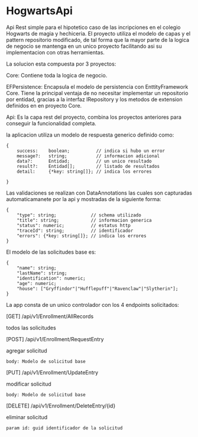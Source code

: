 # HogwartsApi

Api Rest simple para el hipotetico caso de las incripciones en el colegio Hogwarts
de magia y hechiceria. El proyecto utiliza el modelo de capas y el pattern repositorio
modificado, de tal forma que la mayor parte de la logica de negocio se mantenga en un unico
proyecto facilitando asi su implementacion con otras herramientas.

La solucion esta compuesta por 3 proyectos:

Core: Contiene toda la logica de negocio.

EFPersistence: Encapsula el modelo de persistencia con EnttityFramework Core. Tiene la 
principal ventaja de no necesitar implementar un repositorio por entidad, gracias a la 
interfaz IRepository y los metodos de extension definidos en en proyecto Core.

Api: Es la capa rest del proyecto, combina los proyectos anteriores para conseguir 
la funcionalidad completa.

la aplicacion utiliza un modelo de respuesta generico definido como:

    {
        success:	boolean;          // indica si hubo un error
        message?:	string;           // informacion adicional
        data?:	    Entidad;          // un unico resultado
        result?:    Entidad[];        // listado de resultados
        detail:	    {*key: string[]}; // indica los errores

    }

Las validaciones se realizan con DataAnnotations las cuales son capturadas automaticamanete
por la api y mostradas de la siguiente forma:

    {
        "type": string;             // schema utilizado
        "title": string;            // informacion generica
        "status": numeric;          // estatus http
        "traceId": string;          // identificador
        "errors": {*key: string[]}; // indica los errores
    }

El modelo de las solicitudes base es:

    {
        "name": string;
        "lastName": string;
        "identification": numeric;
        "age": numeric;
        "house": ["Gryffindor"|"Hufflepuff"|"Ravenclaw"|"Slytherin"];
    }

La app consta de un unico controlador con los 4 endpoints solicitados:


[GET] /api/v1/Enrollment/AllRecords

todos las solicitudes

[POST] /api/v1/Enrollment/RequestEntry

agregar solicitud

    body: Modelo de solicitud base

[PUT] /api/v1/Enrollment/UpdateEntry

modificar solicitud

    body: Modelo de solicitud base

[DELETE] /api/v1/Enrollment/DeleteEntry/{id}

eliminar solicitud

    param id: guid identificador de la solicitud
